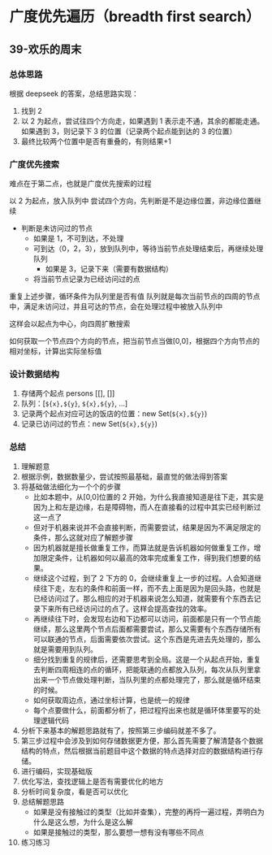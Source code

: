 # 广度优先遍历（breadth first search）

## 39-欢乐的周末

### 总体思路

根据 deepseek 的答案，总结思路实现：

1. 找到 2
2. 以 2 为起点，尝试往四个方向走，如果遇到 1 表示走不通，其余的都能走通。如果遇到 3，则记录下 3 的位置（记录两个起点能到达的 3 的位置）
3. 最终比较两个位置中是否有重叠的，有则结果+1

### 广度优先搜索

难点在于第二点，也就是广度优先搜索的过程

以 2 为起点，放入队列中
尝试四个方向，先判断是不是边缘位置，非边缘位置继续

- 判断是未访问过的节点
  - 如果是 1，不可到达，不处理
  - 可到达（0，2，3），放到队列中，等待当前节点处理结束后，再继续处理队列
    - 如果是 3，记录下来（需要有数据结构）
  * 将当前节点记录为已经访问过的点

重复上述步骤，循环条件为队列里是否有值
队列就是每次当前节点的四周的节点中，满足未访问过，并且可达的节点，会在处理过程中被放入队列中

这样会以起点为中心，向四周扩散搜索

如何获取一个节点四个方向的节点，把当前节点当做[0,0]，根据四个方向节点的相对坐标，计算出实际坐标值

### 设计数据结构

1. 存储两个起点 persons [[], []]
2. 队列：[`${x},${y}`, `${x},${y}`, ...]
3. 记录两个起点对应可达的饭店的位置：new Set(`${x},${y}`)
4. 记录已访问过的节点：new Set(`${x},${y}`)

### 总结

1. 理解题意
2. 根据示例，数据数量少，尝试按照最基础，最直觉的做法得到答案
3. 将基础做法细化为一个个的步骤
   - 比如本题中，从[0,0]位置的 2 开始，为什么我直接知道是往下走，其实是因为上和左是边缘，右是障碍物，而人在直接看的过程中其实已经判断过这一点了
   - 但对于机器来说并不会直接判断，而需要尝试，结果是因为不满足限定的条件，那么这就对应了解题步骤
   - 因为机器就是擅长做重复工作，而算法就是告诉机器如何做重复工作，增加限定条件，让机器如何以最高的效率完成重复工作，得到我们想要的结果。
   - 继续这个过程，到了 2 下方的 0，会继续重复上一步的过程。人会知道继续往下走，左右的条件和前面一样，而不去上面是因为是回头路，也就是已经访问过了。那么相应的对于机器来说怎么知道，就需要有个东西去记录下来所有已经访问过的点了。这样会提高查找的效率。
   - 再继续往下时，会发现右边和下边都可以访问，前面都是只有一个节点能继续，那么这里两个节点后面都需要尝试，那么又需要有个东西存储所有可以联通的节点，后面需要依次尝试。这个东西是先进去先处理的，那么就是需要用到队列。
   - 细分找到重复的规律后，还需要思考到全局。这是一个从起点开始，重复去判断四周相连的点的循环，把能联通的点都放入队列，每次从队列里拿出来一个节点做处理判断，当队列里的点都处理完了，那么就是循环结束的时候。
   - 如何获取周边点，通过坐标计算，也是统一的规律
   - 每个点要做什么，前面都分析了，把过程捋出来也就是循环体里要写的处理逻辑代码
4. 分析下来基本的解题思路就有了，按照第三步编码就差不多了。
5. 第三步过程中会涉及到如何存储数据更方便，那么首先需要了解清楚各个数据结构的特点，然后根据当前题目中这个数据的特点选择对应的数据结构进行存储。
6. 进行编码，实现基础版
7. 优化写法，查找逻辑上是否有需要优化的地方
8. 分析时间复杂度，看是否可以优化
9. 总结解题思路
   - 如果是没有接触过的类型（比如并查集），完整的再捋一遍过程，弄明白为什么是这么想，为什么是这么解
   - 如果是接触过的类型，那么要想一想有没有哪些不同点
10. 练习练习
